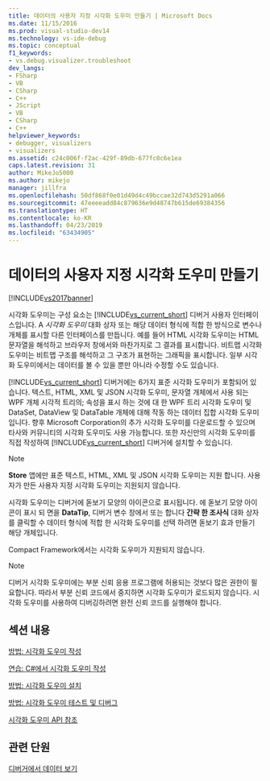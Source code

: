 ```yaml
---
title: 데이터의 사용자 지정 시각화 도우미 만들기 | Microsoft Docs
ms.date: 11/15/2016
ms.prod: visual-studio-dev14
ms.technology: vs-ide-debug
ms.topic: conceptual
f1_keywords:
- vs.debug.visualizer.troubleshoot
dev_langs:
- FSharp
- VB
- CSharp
- C++
- JScript
- VB
- CSharp
- C++
helpviewer_keywords:
- debugger, visualizers
- visualizers
ms.assetid: c24c006f-f2ac-429f-89db-677fc0c6e1ea
caps.latest.revision: 31
author: MikeJo5000
ms.author: mikejo
manager: jillfra
ms.openlocfilehash: 50df868f0e01d49d4c49bccae32d743d5291a066
ms.sourcegitcommit: 47eeeeadd84c879636e9d48747b615de69384356
ms.translationtype: HT
ms.contentlocale: ko-KR
ms.lasthandoff: 04/23/2019
ms.locfileid: "63434905"
---
```

# <a name="create-custom-visualizers-of-data"></a>데이터의 사용자 지정 시각화 도우미 만들기
[!INCLUDE[vs2017banner](../includes/vs2017banner.md)]

시각화 도우미는 구성 요소는 [!INCLUDE[vs_current_short](../includes/vs-current-short-md.md)] 디버거 사용자 인터페이스입니다. A *시각화 도우미* 대화 상자 또는 해당 데이터 형식에 적합 한 방식으로 변수나 개체를 표시할 다른 인터페이스를 만듭니다. 예를 들어 HTML 시각화 도우미는 HTML 문자열을 해석하고 브라우저 창에서와 마찬가지로 그 결과를 표시합니다. 비트맵 시각화 도우미는 비트맵 구조를 해석하고 그 구조가 표현하는 그래픽을 표시합니다. 일부 시각화 도우미에서는 데이터를 볼 수 있을 뿐만 아니라 수정할 수도 있습니다.  
  
 [!INCLUDE[vs_current_short](../includes/vs-current-short-md.md)] 디버거에는 6가지 표준 시각화 도우미가 포함되어 있습니다. 텍스트, HTML, XML 및 JSON 시각화 도우미, 문자열 개체에서 사용 되는 WPF 개체 시각적 트리의; 속성을 표시 하는 것에 대 한 WPF 트리 시각화 도우미 및 DataSet, DataView 및 DataTable 개체에 대해 작동 하는 데이터 집합 시각화 도우미입니다. 향후 Microsoft Corporation의 추가 시각화 도우미를 다운로드할 수 있으며 타사와 커뮤니티의 시각화 도우미도 사용 가능합니다. 또한 자신만의 시각화 도우미를 직접 작성하여 [!INCLUDE[vs_current_short](../includes/vs-current-short-md.md)] 디버거에 설치할 수 있습니다.  
  
> [!NOTE]
> **Store** 앱에만 표준 텍스트, HTML, XML 및 JSON 시각화 도우미는 지원 합니다. 사용자가 만든 사용자 지정 시각화 도우미는 지원되지 않습니다.  
  
 시각화 도우미는 디버거에 돋보기 모양의 아이콘으로 표시됩니다. 에 돋보기 모양 아이콘이 표시 되 면을 **DataTip**, 디버거 변수 창에서 또는 합니다 **간략 한 조사식** 대화 상자를 클릭할 수 데이터 형식에 적합 한 시각화 도우미를 선택 하려면 돋보기 효과 만들기 해당 개체입니다.  
  
 Compact Framework에서는 시각화 도우미가 지원되지 않습니다.  
  
> [!NOTE]
> 디버거 시각화 도우미에는 부분 신뢰 응용 프로그램에 허용되는 것보다 많은 권한이 필요합니다. 따라서 부분 신뢰 코드에서 중지하면 시각화 도우미가 로드되지 않습니다. 시각화 도우미를 사용하여 디버깅하려면 완전 신뢰 코드를 실행해야 합니다.  
  
## <a name="in-this-section"></a>섹션 내용  
 [방법: 시각화 도우미 작성](../debugger/how-to-write-a-visualizer.md)  
  
 [연습: C#에서 시각화 도우미 작성](../debugger/walkthrough-writing-a-visualizer-in-csharp.md)  
  
 [방법: 시각화 도우미 설치](../debugger/how-to-install-a-visualizer.md)  
  
 [방법: 시각화 도우미 테스트 및 디버그](../debugger/how-to-test-and-debug-a-visualizer.md)  
  
 [시각화 도우미 API 참조](../debugger/visualizer-api-reference.md)  
  
## <a name="related-sections"></a>관련 단원  
 [디버거에서 데이터 보기](../debugger/viewing-data-in-the-debugger.md)
